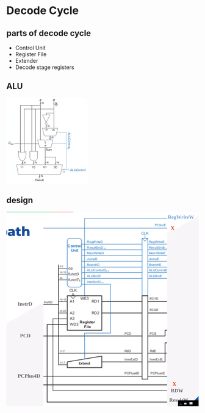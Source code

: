 # Decode Cycle

## parts of decode cycle
* Control Unit
* Register File
* Extender
* Decode stage registers
  

## ALU 
![Alt text](/images/ALU.png)
## design
![Alt text](/images/decode.png)